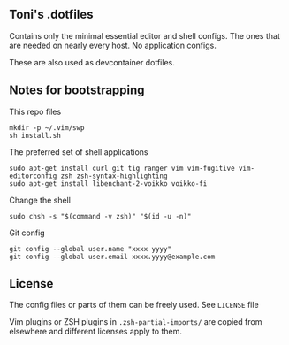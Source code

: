 Toni's .dotfiles
---------------

Contains only the minimal essential editor and shell configs. The ones that are needed on nearly every host.
No application configs.

These are also used as devcontainer dotfiles.

Notes for bootstrapping
-----------------------

This repo files

    mkdir -p ~/.vim/swp
    sh install.sh

The preferred set of shell applications

    sudo apt-get install curl git tig ranger vim vim-fugitive vim-editorconfig zsh zsh-syntax-highlighting
    sudo apt-get install libenchant-2-voikko voikko-fi

Change the shell

    sudo chsh -s "$(command -v zsh)" "$(id -u -n)"

Git config

    git config --global user.name "xxxx yyyy"
    git config --global user.email xxxx.yyyy@example.com

License
-------

The config files or parts of them can be freely used. See `LICENSE` file

Vim plugins or ZSH plugins in `.zsh-partial-imports/` are copied from elsewhere and different licenses apply to them.
